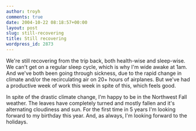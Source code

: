 ```yaml
---
author: troyh
comments: true
date: 2004-10-22 08:18:57+00:00
layout: post
slug: still-recovering
title: Still recovering
wordpress_id: 2873
---
```


We're still recovering from the trip back, both health-wise and sleep-wise. We can't get on a regular sleep cycle, which is why I'm wide awake at 1am. And we've both been going through sickness, due to the rapid change in climate and/or the recirculating air on 20+ hours of airplanes. But we've had a productive week of work this week in spite of this, which feels good.

In spite of the drastic climate change, I'm happy to be in the Northwest Fall weather. The leaves have completely turned and mostly fallen and it's alternating cloudiness and sun. For the first time in 5  years I'm looking forward to my birthday this year. And, as always, I'm looking forward to the holidays.
